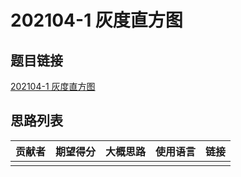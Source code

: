 # 202104-1 灰度直方图

## 题目链接

[202104-1 灰度直方图](http://118.190.20.162/view.page?gpid=T128)

## 思路列表

| 贡献者 | 期望得分 | 大概思路 | 使用语言 | 链接 |
| :-: | :-: | :-: | :-: | :-: | 
|  |  |  |  |  |
